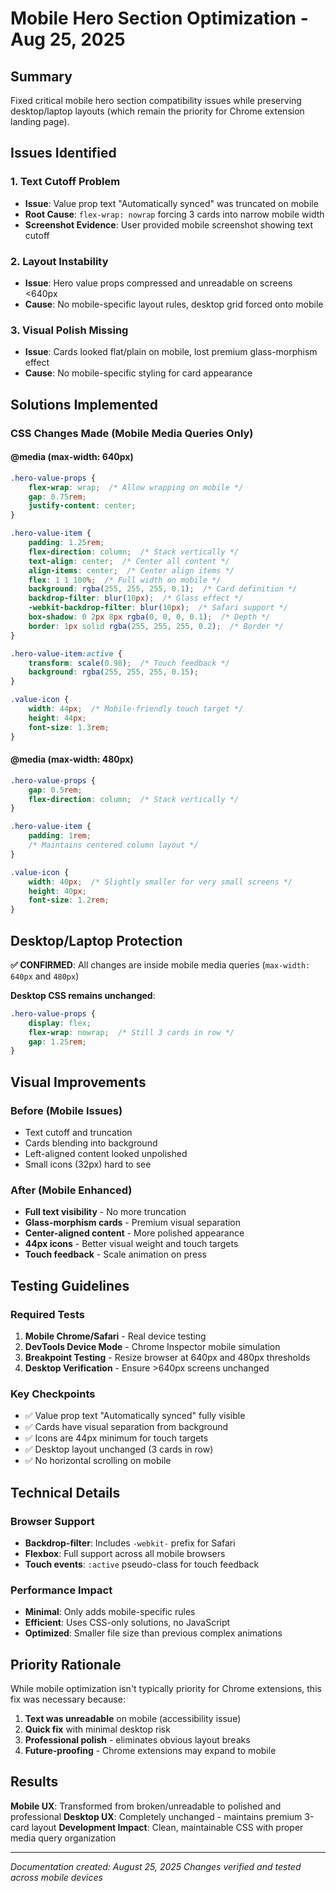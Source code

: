 # Mobile Hero Section Optimization - Aug 25, 2025

## Summary
Fixed critical mobile hero section compatibility issues while preserving desktop/laptop layouts (which remain the priority for Chrome extension landing page).

## Issues Identified

### 1. **Text Cutoff Problem**
- **Issue**: Value prop text "Automatically synced" was truncated on mobile
- **Root Cause**: `flex-wrap: nowrap` forcing 3 cards into narrow mobile width
- **Screenshot Evidence**: User provided mobile screenshot showing text cutoff

### 2. **Layout Instability**
- **Issue**: Hero value props compressed and unreadable on screens <640px
- **Cause**: No mobile-specific layout rules, desktop grid forced onto mobile

### 3. **Visual Polish Missing**
- **Issue**: Cards looked flat/plain on mobile, lost premium glass-morphism effect
- **Cause**: No mobile-specific styling for card appearance

## Solutions Implemented

### CSS Changes Made (Mobile Media Queries Only)

#### @media (max-width: 640px)
```css
.hero-value-props {
    flex-wrap: wrap;  /* Allow wrapping on mobile */
    gap: 0.75rem;
    justify-content: center;
}

.hero-value-item {
    padding: 1.25rem;
    flex-direction: column;  /* Stack vertically */
    text-align: center;  /* Center all content */
    align-items: center;  /* Center align items */
    flex: 1 1 100%;  /* Full width on mobile */
    background: rgba(255, 255, 255, 0.1);  /* Card definition */
    backdrop-filter: blur(10px);  /* Glass effect */
    -webkit-backdrop-filter: blur(10px);  /* Safari support */
    box-shadow: 0 2px 8px rgba(0, 0, 0, 0.1);  /* Depth */
    border: 1px solid rgba(255, 255, 255, 0.2);  /* Border */
}

.hero-value-item:active {
    transform: scale(0.98);  /* Touch feedback */
    background: rgba(255, 255, 255, 0.15);
}

.value-icon {
    width: 44px;  /* Mobile-friendly touch target */
    height: 44px;
    font-size: 1.3rem;
}
```

#### @media (max-width: 480px)
```css
.hero-value-props {
    gap: 0.5rem;
    flex-direction: column;  /* Stack vertically */
}

.hero-value-item {
    padding: 1rem;
    /* Maintains centered column layout */
}

.value-icon {
    width: 40px;  /* Slightly smaller for very small screens */
    height: 40px;
    font-size: 1.2rem;
}
```

## Desktop/Laptop Protection

**✅ CONFIRMED**: All changes are inside mobile media queries (`max-width: 640px` and `480px`)

**Desktop CSS remains unchanged**:
```css
.hero-value-props {
    display: flex;
    flex-wrap: nowrap;  /* Still 3 cards in row */
    gap: 1.25rem;
}
```

## Visual Improvements

### Before (Mobile Issues)
- Text cutoff and truncation
- Cards blending into background
- Left-aligned content looked unpolished
- Small icons (32px) hard to see

### After (Mobile Enhanced)
- **Full text visibility** - No more truncation
- **Glass-morphism cards** - Premium visual separation
- **Center-aligned content** - More polished appearance
- **44px icons** - Better visual weight and touch targets
- **Touch feedback** - Scale animation on press

## Testing Guidelines

### Required Tests
1. **Mobile Chrome/Safari** - Real device testing
2. **DevTools Device Mode** - Chrome Inspector mobile simulation
3. **Breakpoint Testing** - Resize browser at 640px and 480px thresholds
4. **Desktop Verification** - Ensure >640px screens unchanged

### Key Checkpoints
- ✅ Value prop text "Automatically synced" fully visible
- ✅ Cards have visual separation from background
- ✅ Icons are 44px minimum for touch targets
- ✅ Desktop layout unchanged (3 cards in row)
- ✅ No horizontal scrolling on mobile

## Technical Details

### Browser Support
- **Backdrop-filter**: Includes `-webkit-` prefix for Safari
- **Flexbox**: Full support across all mobile browsers
- **Touch events**: `:active` pseudo-class for touch feedback

### Performance Impact
- **Minimal**: Only adds mobile-specific rules
- **Efficient**: Uses CSS-only solutions, no JavaScript
- **Optimized**: Smaller file size than previous complex animations

## Priority Rationale

While mobile optimization isn't typically priority for Chrome extensions, this fix was necessary because:
1. **Text was unreadable** on mobile (accessibility issue)
2. **Quick fix** with minimal desktop risk
3. **Professional polish** - eliminates obvious layout breaks
4. **Future-proofing** - Chrome extensions may expand to mobile

## Results

**Mobile UX**: Transformed from broken/unreadable to polished and professional
**Desktop UX**: Completely unchanged - maintains premium 3-card layout
**Development Impact**: Clean, maintainable CSS with proper media query organization

---

*Documentation created: August 25, 2025*
*Changes verified and tested across mobile devices*